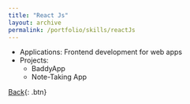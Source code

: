 ```yaml
---
title: "React Js"
layout: archive
permalink: /portfolio/skills/reactJs
---
```


* Applications: Frontend development for web apps
* Projects:
  * BaddyApp
  * Note-Taking App

[Back](../skills){: .btn}